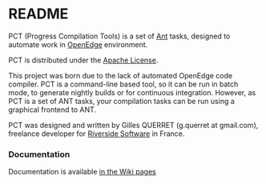 # README #

PCT (Progress Compilation Tools) is a set of [Ant](http://ant.apache.org) tasks, designed to automate work in [OpenEdge](https://www.progress.com/openedge) environment.

PCT is distributed under the [Apache License](http://www.apache.org/licenses/LICENSE-2.0).

This project was born due to the lack of automated OpenEdge code compiler. PCT is a command-line based tool, so it can be run in batch mode, to generate nightly builds or for continuous integration. However, as PCT is a set of ANT tasks, your compilation tasks can be run using a graphical frontend to ANT.

PCT was designed and written by Gilles QUERRET (g.querret at gmail.com), freelance developer for [Riverside Software](http://riverside-software.fr) in France. 

### Documentation ###

Documentation is available [in the Wiki pages](https://github.com/jakejustus/pct/wiki)
